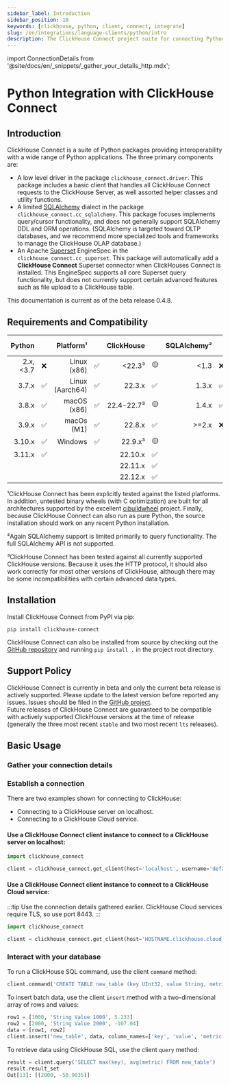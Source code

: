 ```yaml
---
sidebar_label: Introduction
sidebar_position: 10
keywords: [clickhouse, python, client, connect, integrate]
slug: /en/integrations/language-clients/python/intro
description: The ClickHouse Connect project suite for connecting Python to ClickHouse
---
```

import ConnectionDetails from '@site/docs/en/_snippets/_gather_your_details_http.mdx';

# Python Integration with ClickHouse Connect

## Introduction

ClickHouse Connect is a suite of Python packages providing interoperability with a wide range of Python applications.
The three primary components are:

- A low level driver in the package `clickhouse_connect.driver`. This package includes a basic client that handles
  all ClickHouse Connect requests to the ClickHouse Server, as well assorted helper classes and utility functions.
- A limited [SQLAlchemy](https://www.sqlalchemy.org/) dialect in the package `clickhouse_connect.cc_sqlalchemy`. This
  package focuses implements query/cursor functionality, and does not generally support SQLAlchemy DDL and ORM
  operations.
  (SQLAlchemy is targeted toward OLTP databases, and we recommend more specialized tools and frameworks to manage
  the ClickHouse OLAP database.)
- An Apache [Superset](https://superset.apache.org/) EngineSpec in the `clickhouse_connect.cc_superset`. This package will
  automatically add a **ClickHouse Connect** Superset connector when ClickHouses Connect is installed. This EngineSpec
  supports all core Superset query functionality, but does not currently support certain advanced features such as file
  upload to a ClickHouse table.

This documentation is current as of the beta release 0.4.8.

## Requirements and Compatibility

| Python    | | Platform¹   | | ClickHouse | | SQLAlchemy² | | Apache Superset | |
|--:|:--|--:|:--|--:|:--|--:|:--|--:|:--|
| 2.x, <3.7 | ❌ | Linux (x86)     | ✅      | <22.3³     | 🟡 | <1.3       | ❌     | <1.4     | ❌      |
| 3.7.x     | ✅ | Linux (Aarch64) | ✅      | 22.3.x     | ✅ | 1.3.x      | ✅     | 1.4.x    | ✅      |
| 3.8.x     | ✅ | macOS (x86)     | ✅      | 22.4-22.7³ | 🟡 | 1.4.x      | ✅     | 1.5.x    | ✅      |
| 3.9.x     | ✅ | macOs (M1)      | ✅      | 22.8.x     | ✅ | >=2.x      | ❌     | 2.0.x    | ✅      |
| 3.10.x    | ✅ | Windows         | ✅      | 22.9.x³    | 🟡 |            |        |          |        |
| 3.11.x    | ✅ |                 |         | 22.10.x    | ✅ |            |        |          |        |
|           |    |                 |         | 22.11.x    | ✅ |            |        |          |        |
|           |    |                 |         | 22.12.x    | ✅ |            |        |          |        |

¹ClickHouse Connect has been explicitly tested against the listed platforms.  In addition, untested binary wheels (with C
optimization) are built for all architectures supported by the excellent [cibuildwheel](https://cibuildwheel.readthedocs.io/en/stable/) project.
Finally, because ClickHouse Connect can also run as pure Python, the source installation should work on any recent
Python installation.

²Again SQLAlchemy support is limited primarily to query functionality.  The full SQLAlchemy API is not supported.

³ClickHouse Connect has been tested against all currently supported ClickHouse versions. Because it uses the HTTP
protocol, it should also work correctly for most other versions of ClickHouse, although there may be some
incompatibilities with certain advanced data types.


## Installation

Install ClickHouse Connect from PyPI via pip:

`pip install clickhouse-connect`

ClickHouse Connect can also be installed from source by checking out the
[GitHub repository](https://github.com/ClickHouse/clickhouse-connect) and running `pip install .`
in the project root directory.

## Support Policy

ClickHouse Connect is currently in beta and only the current beta release is actively supported. Please update to the latest
version before reported any issues. Issues should be filed in
the [GitHub project](https://github.com/ClickHouse/clickhouse-connect/issues).  
Future releases of ClickHouse Connect are guaranteed to be compatible with actively supported ClickHouse versions at the
time of release (generally the three most recent `stable` and two most recent `lts` releases).

## Basic Usage

### Gather your connection details

<ConnectionDetails />

### Establish a connection

There are two examples shown for connecting to ClickHouse:
- Connecting to a ClickHouse server on localhost.
- Connecting to a ClickHouse Cloud service.

#### Use a ClickHouse Connect client instance to connect to a ClickHouse server on localhost:


```python
import clickhouse_connect

client = clickhouse_connect.get_client(host='localhost', username='default', password='password')
```

#### Use a ClickHouse Connect client instance to connect to a ClickHouse Cloud service:

:::tip
Use the connection details gathered earlier.  ClickHouse Cloud services require TLS, so use port 8443.
:::


```python
import clickhouse_connect

client = clickhouse_connect.get_client(host='HOSTNAME.clickhouse.cloud', port=8443, username='default', password='your password')
```

### Interact with your database

To run a ClickHouse SQL command, use the client `command` method:

```python
client.command('CREATE TABLE new_table (key UInt32, value String, metric Float64) ENGINE MergeTree ORDER BY key')
```

To insert batch data, use the client `insert` method with a two-dimensional array of rows and values:

```python
row1 = [1000, 'String Value 1000', 5.233]
row2 = [2000, 'String Value 2000', -107.04]
data = [row1, row2]
client.insert('new_table', data, column_names=['key', 'value', 'metric']) 
```

To retrieve data using ClickHouse SQL, use the client `query` method:

```python
result = client.query('SELECT max(key), avg(metric) FROM new_table')
result.result_set
Out[13]: [(2000, -50.9035)]
```

